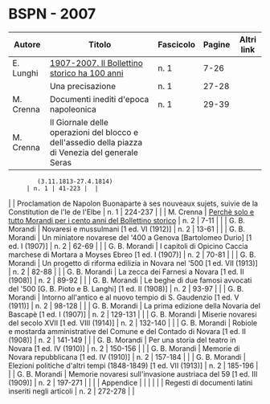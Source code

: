 # BSPN - 2007

| Autore    | Titolo                                                                                                       | Fascicolo | Pagine | Altri link |
|-----------|--------------------------------------------------------------------------------------------------------------|-----------|--------|------------|
| E. Lunghi | [1907-2007. Il Bollettino storico ha 100  anni](http://www.ssno.it/2007_Lunghi_100anni.pdf)  | n. 1                                                                                                         | 7-26      |        |
|           | Una precisazione                                                                                             | n. 1      | 27-28  |            |
| M. Crenna | Documenti inediti d'epoca napoleonica                                                                        | n. 1      | 29-39  |            |
| M. Crenna | Il Giornale delle operazioni del blocco e dell'assedio della piazza di Venezia del generale Seras            

            (3.11.1813-27.4.1814)
         | n. 1 | 41-223 |  |

| | Proclamation de Napolon Buonaparte à ses nouveaux sujets, suivie de la Constitution de l'le de l'Elbe
| n. 1 | 224-237 | |
| M. Crenna | [Perchè solo e tutto Morandi per i cento anni del Bollettino storico](http://www.ssno.it/BSPNo/bspn_2007-2.html) | n. 2 | 7-11 | |
| G. B. Morandi | Novaresi e mussulmani [1 ed. VI (1912)] | n. 2 | 13-61 | |
| G. B. Morandi | Un miniatore novarese del '400 a Genova [Bartolomeo Durio] [1 ed. I (1907)] | n. 2 | 62-69 | |
| G. B. Morandi | I capitoli di Opicino Caccia marchese di Mortara a Moyses Ebreo [1 ed. I (1907)] | n. 2 | 70-81 | |
| G. B. Morandi | Un progetto di riforma edilizia in Novara nel '500 [1 ed. VII (1913)] | n. 2 | 82-88 | |
| G. B. Morandi | La zecca dei Farnesi a Novara [1 ed. II (1908)] | n. 2 | 89-92 | |
| G. B. Morandi | Le beghe di due famosi avvocati del '500 [G. B. Pioto e B. Langhi] [1 ed. II (1908)]
| n. 2 | 93-97 | |
| G. B. Morandi | Intorno all'antico e al nuovo tempio di S. Gaudenzio [1 ed. V (1911)] | n. 2 | 98-128 | |
| G. B. Morandi | La prima edizione della Novaria del Bascapè [1 ed. I (1907)] | n. 2 | 129-131 | |
| G. B. Morandi | Miserie novaresi del secolo XVII [1 ed. VIII (1914)] | n. 2 | 132-140 | |
| G. B. Morandi | Robiole e mostarda amministrative del Comune e del Contado di Novara [1 ed. II (1908)]
| n. 2 | 141-149 | |
| G. B. Morandi | Per una storia del teatro in Novara [1 ed. IV (1910)] | n. 2 | 150-156 | |
| G. B. Morandi | Memorie di Novara repubblicana [1 ed. IV (1910)] | n. 2 | 157-184 | |
| G. B. Morandi | Elezioni politiche d'altri tempi (1848-1849) [1 ed. VII (1913)] | n. 2 | 185-196 | |
| G. B. Morandi | Memorie novaresi sull'invasione austriaca del 59 [1 ed. III (1909)] | n. 2 | 197-271 | |
| | Appendice | | | |
| | Regesti di documenti latini inseriti negli articoli | n. 2 | 272-278 | |
